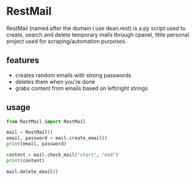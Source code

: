 # RestMail

RestMail (named after the domain i use dean.rest) is a py script used to create, search and delete temporary mails through cpanel, little personal project used for scraping/automation purposes.

## features
- creates random emails with strong passwords
- deletes them when you're done
- grabs content from emails based on left/right strings

## usage
```python
from RestMail import RestMail

mail = RestMail()
email, password = mail.create_email()
print(email, password)

content = mail.check_mail("start", "end")
print(content)

mail.delete_email()

